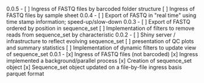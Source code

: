 0.0.5 -
  [ ] Ingress of FASTQ files by barcoded folder structure
  [ ] Ingress of FASTQ files by sample sheet
0.0.4 -
  [ ] Export of FASTQ in "real time" using time stamp information; speed-up/slow-down
0.0.3 -
  [ ] Export of FASTQ ordered by position in sequence_set 
  [ ] Implementation of filters to remove reads from sequence_set by characteristic
0.0.2 -
  [ ] Shiny server / infrastructure to reflect evolving sequence_set
  [ ] presentation of QC plots and summary statistics
  [ ] Implementation of dynamic filters to update view of sequence_set
0.0.1 -
  [x] Ingress of FASTQ files (not barcoded)
  [x] Ingress implemented a background/parallel process
  [x] Creation of sequence_set object
  [x] Sequence_set object updated on a file-by-file ingress basis
    parquet format
  
